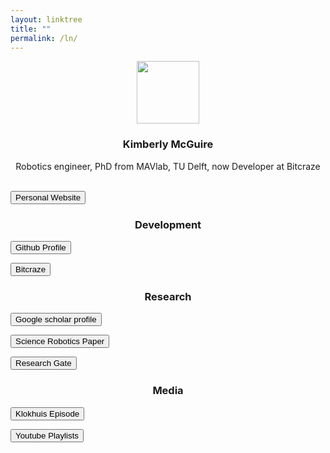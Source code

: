 ```yaml
---
layout: linktree
title: ""
permalink: /ln/
---
```


<!-- Global site tag (gtag.js) - Google Analytics -->
<script async src="https://www.googletagmanager.com/gtag/js?id=G-XRLS8VMSRB"></script>
<script>
  window.dataLayer = window.dataLayer || [];
  function gtag(){dataLayer.push(arguments);}
  gtag('js', new Date());

  gtag('config', 'G-XRLS8VMSRB');
</script>

<p align="center">
<img width="100" height="100" src="/images/kim_picture.png">
</p>

<center>
 <h3> Kimberly McGuire </h3>
 
 Robotics engineer, PhD from MAVlab, TU Delft, now Developer at Bitcraze
 </center>

 <br/>
<a href="/home/"><button class= "button">Personal Website</button></a>

<center><h3>Development</h3></center>

 
<a href="https://github.com/knmcguire"><button class= "button">Github Profile</button></a>

<a href="https://www.bitcraze.io/author/kimberly/"><button class= "button">Bitcraze</button></a>
 <br/>

<center><h3>Research</h3></center>
<a href="https://scholar.google.com/citations?hl=en&user=Mu4nP2QAAAAJ"><button class= "button">Google scholar profile</button></a>

<a href="https://robotics.sciencemag.org/content/4/35/eaaw9710"><button class= "button">Science Robotics Paper</button></a>

<a href="https://www.researchgate.net/profile/Kimberly-Mcguire-2"><button class= "button">Research Gate</button></a>

<center><h3>Media</h3></center>

<a href="https://www.hetklokhuis.nl/tv-uitzending/4482/Vliegende-robots?fbclid=IwAR2AkXTmNKiQBmSAdRNYypPjsDOtFD1A7t51WPOoib9_ZHPW-bsRaORO6rY"><button class= "button">Klokhuis Episode</button></a>

<a href="https://www.youtube.com/channel/UCRPVP3M1cP8aGyS2F_b1vww/playlists"><button class= "button">Youtube Playlists</button></a>


